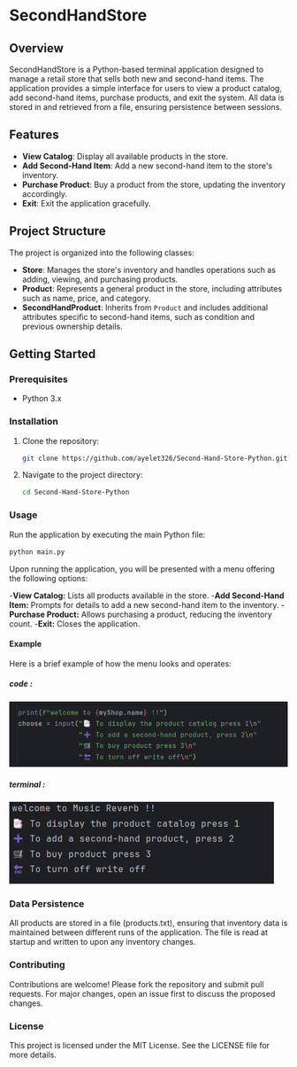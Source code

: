 # SecondHandStore

## Overview

SecondHandStore is a Python-based terminal application designed to manage a retail store that sells both new and second-hand items. The application provides a simple interface for users to view a product catalog, add second-hand items, purchase products, and exit the system. All data is stored in and retrieved from a file, ensuring persistence between sessions.

## Features

- **View Catalog**: Display all available products in the store.
- **Add Second-Hand Item**: Add a new second-hand item to the store's inventory.
- **Purchase Product**: Buy a product from the store, updating the inventory accordingly.
- **Exit**: Exit the application gracefully.

## Project Structure

The project is organized into the following classes:

- **Store**: Manages the store's inventory and handles operations such as adding, viewing, and purchasing products.
- **Product**: Represents a general product in the store, including attributes such as name, price, and category.
- **SecondHandProduct**: Inherits from `Product` and includes additional attributes specific to second-hand items, such as condition and previous ownership details.

## Getting Started

### Prerequisites

- Python 3.x

### Installation

1. Clone the repository:
    ```sh
    git clone https://github.com/ayelet326/Second-Hand-Store-Python.git
    ```

2. Navigate to the project directory:
    ```sh
    cd Second-Hand-Store-Python
    ```

### Usage

Run the application by executing the main Python file:
```sh
python main.py
```
Upon running the application, you will be presented with a menu offering the following options:

-**View Catalog:** Lists all products available in the store.
-**Add Second-Hand Item:** Prompts for details to add a new second-hand item to the inventory.
-**Purchase Product:** Allows purchasing a product, reducing the inventory count.
-**Exit:** Closes the application.
#### Example
Here is a brief example of how the menu looks and operates:

 ##### code :
  ![code](./Screenshots/code.png)
  ##### terminal :
 ![code](./Screenshots/terminal1.png)
### Data Persistence
All products are stored in a file (products.txt), ensuring that inventory data is maintained between different runs of the application. The file is read at startup and written to upon any inventory changes.

### Contributing
Contributions are welcome! Please fork the repository and submit pull requests. For major changes, open an issue first to discuss the proposed changes.

### License
This project is licensed under the MIT License. See the LICENSE file for more details.

